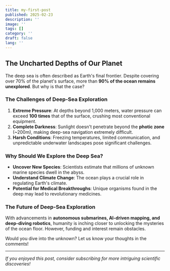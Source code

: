 ```yaml
---
title: my-first-post
published: 2025-02-23
description: ''
image: ''
tags: []
category: ''
draft: false 
lang: ''
---
```

## The Uncharted Depths of Our Planet

The deep sea is often described as Earth's final frontier. Despite covering over 70% of the planet's surface, more than **90% of the ocean remains unexplored**. But why is that the case?

### The Challenges of Deep-Sea Exploration

1. **Extreme Pressure**: At depths beyond 1,000 meters, water pressure can exceed **100 times** that of the surface, crushing most conventional equipment.
2. **Complete Darkness**: Sunlight doesn't penetrate beyond the **photic zone** (~200m), making deep-sea navigation extremely difficult.
3. **Harsh Conditions**: Freezing temperatures, limited communication, and unpredictable underwater landscapes pose significant challenges.

### Why Should We Explore the Deep Sea?

- **Uncover New Species**: Scientists estimate that millions of unknown marine species dwell in the abyss.
- **Understand Climate Change**: The ocean plays a crucial role in regulating Earth's climate.
- **Potential for Medical Breakthroughs**: Unique organisms found in the deep may lead to revolutionary medicines.

### The Future of Deep-Sea Exploration

With advancements in **autonomous submarines, AI-driven mapping, and deep-diving robotics**, humanity is inching closer to unlocking the mysteries of the ocean floor. However, funding and interest remain obstacles.

Would you dive into the unknown? Let us know your thoughts in the comments!

---

*If you enjoyed this post, consider subscribing for more intriguing scientific discoveries!*
